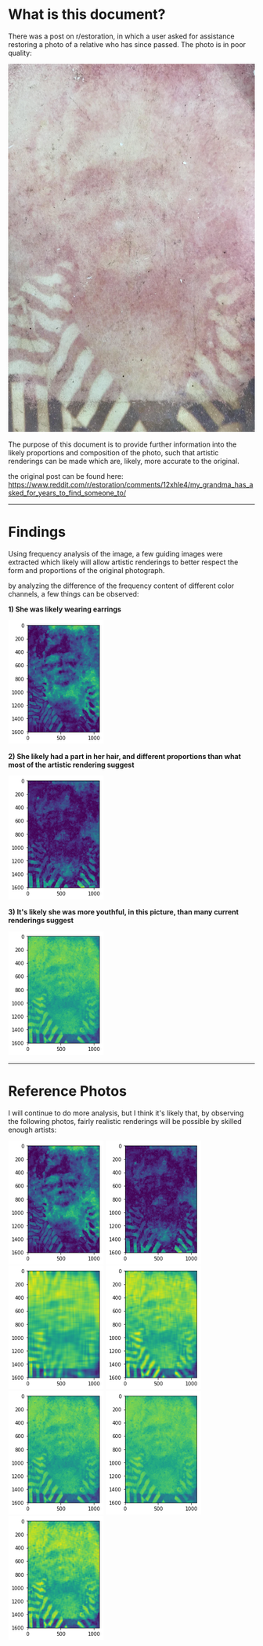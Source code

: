 # What is this document?
There was a post on r/estoration, in which a user asked for assistance restoring a photo of a relative who has since passed. The photo is in poor quality:

![original photo](grandma_restoration.png)

The purpose of this document is to provide further information into the likely proportions and composition of the photo, such that artistic renderings can be made which are, likely, more accurate to the original.

the original post can be found here:
https://www.reddit.com/r/estoration/comments/12xhle4/my_grandma_has_asked_for_years_to_find_someone_to/

---

# Findings

Using frequency analysis of the image, a few guiding images were extracted which likely will allow artistic renderings to better respect the form and proportions of the original photograph.

by analyzing the difference of the frequency content of different color channels, a few things can be observed:

__1) She was likely wearing earrings__

![structural photo 1](0_results/structure1.png)

__2) She likely had a part in her hair, and different proportions than what most of the artistic rendering suggest__

![structural photo 2](0_results/structure2.png)

__3) It's likely she was more youthful, in this picture, than many current renderings suggest__

![structural photo 2](0_results/proportion3.png)

---

# Reference Photos

I will continue to do more analysis, but I think it's likely that, by observing the following photos, fairly realistic renderings will be possible by skilled enough artists:

![ref photo 1](0_results/structure1.png)
![ref photo 2](0_results/structure2.png)
![ref photo 3](0_results/proportion1.png)
![ref photo 4](0_results/proportion2.png)
![ref photo 5](0_results/proportion3.png)
![ref photo 6](0_results/proportion4.png)
![ref photo 7](0_results/proportion5.png)